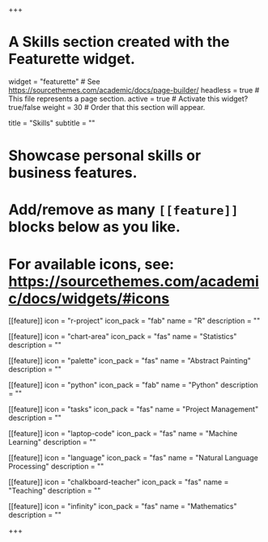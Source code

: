 +++
# A Skills section created with the Featurette widget.
widget = "featurette"  # See https://sourcethemes.com/academic/docs/page-builder/
headless = true  # This file represents a page section.
active = true  # Activate this widget? true/false
weight = 30  # Order that this section will appear.

title = "Skills"
subtitle = ""

# Showcase personal skills or business features.
# 
# Add/remove as many `[[feature]]` blocks below as you like.
# 
# For available icons, see: https://sourcethemes.com/academic/docs/widgets/#icons

[[feature]]
  icon = "r-project"
  icon_pack = "fab"
  name = "R"
  description = ""
  
[[feature]]
  icon = "chart-area"
  icon_pack = "fas"
  name = "Statistics"
  description = ""  
  
[[feature]]
  icon = "palette"
  icon_pack = "fas"
  name = "Abstract Painting"
  description = ""
  
 [[feature]]
  icon = "python"
  icon_pack = "fab"
  name = "Python"
  description = ""
  
 [[feature]]
  icon = "tasks"
  icon_pack = "fas"
  name = "Project Management"
  description = ""
  
 [[feature]]
  icon = "laptop-code"
  icon_pack = "fas"
  name = "Machine Learning"
  description = ""
  
 [[feature]]
  icon = "language"
  icon_pack = "fas"
  name = "Natural Language Processing"
  description = ""
  
 [[feature]]
  icon = "chalkboard-teacher"
  icon_pack = "fas"
  name = "Teaching"
  description = ""
  
 [[feature]]
  icon = "infinity"
  icon_pack = "fas"
  name = "Mathematics"
  description = ""

+++
